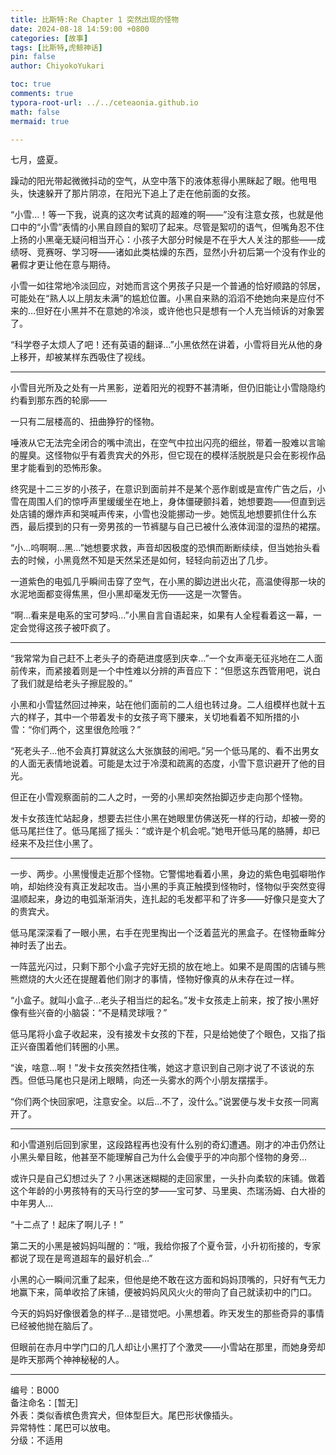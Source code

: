 ```yaml
---
title: 比斯特:Re Chapter 1 突然出现的怪物
date: 2024-08-18 14:59:00 +0800
categories: [故事]
tags: [比斯特,虎鲸神话]
pin: false
author: ChiyokoYukari

toc: true
comments: true
typora-root-url: ../../ceteaonia.github.io
math: false
mermaid: true

---
```


七月，盛夏。

躁动的阳光带起微微抖动的空气，从空中落下的液体惹得小黑眯起了眼。他甩甩头，快速躲开了那片阴凉，在阳光下追上了走在他前面的女孩。

“小雪…！等一下我，说真的这次考试真的超难的啊——”没有注意女孩，也就是他口中的“小雪”表情的小黑自顾自的絮叨了起来。尽管是絮叨的语气，但嘴角忍不住上扬的小黑毫无疑问相当开心：小孩子大部分时候是不在乎大人关注的那些——成绩呀、竞赛呀、学习呀——诸如此类枯燥的东西，显然小升初后第一个没有作业的暑假才更让他在意与期待。

小雪一如往常地冷淡回应，对她而言这个男孩子只是一个普通的恰好顺路的邻居，可能处在“熟人以上朋友未满”的尴尬位置。小黑自来熟的滔滔不绝她向来是应付不来的…但好在小黑并不在意她的冷淡，或许他也只是想有一个人充当倾诉的对象罢了。

“科学卷子太烦人了吧！还有英语的翻译…”小黑依然在讲着，小雪将目光从他的身上移开，却被某样东西吸住了视线。

---

小雪目光所及之处有一片黑影，逆着阳光的视野不甚清晰，但仍旧能让小雪隐隐约约看到那东西的轮廓——

一只有二层楼高的、扭曲狰狞的怪物。

唾液从它无法完全闭合的嘴中流出，在空气中拉出闪亮的细丝，带着一股难以言喻的腥臭。这怪物似乎有着贵宾犬的外形，但它现在的模样活脱脱是只会在影视作品里才能看到的恐怖形象。

终究是十二三岁的小孩子，在意识到面前并不是某个恶作剧或是宣传广告之后，小雪在周围人们的惊呼声里缓缓坐在地上，身体僵硬颤抖着，她想要跑——但直到远处店铺的爆炸声和哭喊声传来，小雪也没能挪动一步。她慌乱地想要抓住什么东西，最后摸到的只有一旁男孩的一节裤腿与自己已被什么液体润湿的湿热的裙摆。

“小…呜啊啊…黑…”她想要求救，声音却因极度的恐惧而断断续续，但当她抬头看去的时候，小黑竟然不知是天然呆还是如何，轻轻向前迈出了几步。

一道紫色的电弧几乎瞬间击穿了空气，在小黑的脚边迸出火花，高温使得那一块的水泥地面都变得焦黑，但小黑却毫发无伤——这是一次警告。

“啊…看来是电系的宝可梦吗…”小黑自言自语起来，如果有人全程看着这一幕，一定会觉得这孩子被吓疯了。

---

“我常常为自己赶不上老头子的奇葩进度感到庆幸…”一个女声毫无征兆地在二人面前传来，而紧接着则是一个中性难以分辨的声音应下：“但愿这东西管用吧，说白了我们就是给老头子擦屁股的。”

小黑和小雪猛然回过神来，站在他们面前的二人组也转过身。二人组模样也就十五六的样子，其中一个带着发卡的女孩子弯下腰来，关切地看着不知所措的小雪：“你们两个，这里很危险哦？”

“死老头子…他不会真打算就这么大张旗鼓的闹吧。”另一个低马尾的、看不出男女的人面无表情地说着。可能是太过于冷漠和疏离的态度，小雪下意识避开了他的目光。

但正在小雪观察面前的二人之时，一旁的小黑却突然抬脚迈步走向那个怪物。

发卡女孩连忙站起身，想要去拦住小黑在她眼里仿佛送死一样的行动，却被一旁的低马尾拦住了。低马尾摇了摇头：“或许是个机会呢。”她甩开低马尾的胳膊，却已经来不及拦住小黑了。

---

一步、两步。小黑慢慢走近那个怪物。它警惕地看着小黑，身边的紫色电弧噼啪作响，却始终没有真正发起攻击。当小黑的手真正触摸到怪物时，怪物似乎突然变得温顺起来，身边的电弧渐渐消失，连扎起的毛发都平和了许多——好像只是变大了的贵宾犬。

低马尾深深看了一眼小黑，右手在兜里掏出一个泛着蓝光的黑盒子。在怪物垂眸分神时丢了出去。

一阵蓝光闪过，只剩下那个小盒子完好无损的放在地上。如果不是周围的店铺与熊熊燃烧的大火还在提醒着他们刚才的事情，怪物好像真的从未存在过一样。

“小盒子。就叫小盒子…老头子相当烂的起名。”发卡女孩走上前来，按了按小黑好像有些兴奋的小脑袋：“不是精灵球哦？”

低马尾将小盒子收起来，没有接发卡女孩的下茬，只是给她使了个眼色，又指了指正兴奋围着他们转圈的小黑。

“诶，啥意…啊！”发卡女孩突然捂住嘴，她这才意识到自己刚才说了不该说的东西。但低马尾也只是闭上眼睛，向还一头雾水的两个小朋友摆摆手。

“你们两个快回家吧，注意安全。以后…不了，没什么。”说罢便与发卡女孩一同离开了。

---

和小雪道别后回到家里，这段路程再也没有什么别的奇幻遭遇。刚才的冲击仍然让小黑头晕目眩，他甚至不能理解自己为什么会傻乎乎的冲向那个怪物的身旁…

或许只是自己幻想过头了？小黑迷迷糊糊的走回家里，一头扑向柔软的床铺。做着这个年龄的小男孩特有的天马行空的梦——宝可梦、马里奥、杰瑞汤姆、白大褂的中年男人…

“十二点了！起床了啊儿子！”

第二天的小黑是被妈妈叫醒的：“哦，我给你报了个夏令营，小升初衔接的，专家都说了现在是弯道超车的最好机会…”

小黑的心一瞬间沉重了起来，但他是绝不敢在这方面和妈妈顶嘴的，只好有气无力地赢下来，简单收拾了床铺，便被妈妈风风火火的带向了自己就读初中的门口。

今天的妈妈好像很着急的样子…是错觉吧。小黑想着。昨天发生的那些奇异的事情已经被他抛在脑后了。

但眼前在赤月中学门口的几人却让小黑打了个激灵——小雪站在那里，而她身旁却是昨天那两个神神秘秘的人。

---

编号：B000<br>
备注命名：[暂无]<br>
外表：类似香槟色贵宾犬，但体型巨大。尾巴形状像插头。<br>
异常特性：尾巴可以放电。<br>
分级：不适用


